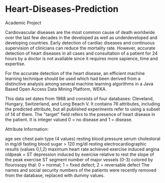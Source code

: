 # Heart-Diseases-Prediction
Academic Project

Cardiovascular diseases are the most common cause of death worldwide over the last few decades in the developed as well as underdeveloped and developing countries. Early detection of cardiac diseases and continuous supervision of clinicians can reduce the mortality rate. However, accurate detection of heart diseases in all cases and consultation of a patient for 24 hours by a doctor is not available since it requires more sapience, time and expertise. 

For the accurate detection of the heart disease, an efficient machine learning technique should be used which had been derived from a distinctive analysis among several machine learning algorithms in a Java Based Open Access Data Mining Platform, WEKA.

This data set dates from 1988 and consists of four databases: Cleveland, Hungary, Switzerland, and Long Beach V. It contains 76 attributes, including the predicted attribute, but all published experiments refer to using a subset of 14 of them. The "target" field refers to the presence of heart disease in the patient. It is integer valued 0 = no disease and 1 = disease.

Attribute Information:

age
sex
chest pain type (4 values)
resting blood pressure
serum cholestoral in mg/dl
fasting blood sugar > 120 mg/dl
resting electrocardiographic results (values 0,1,2)
maximum heart rate achieved
exercise induced angina
oldpeak = ST depression induced by exercise relative to rest
the slope of the peak exercise ST segment
number of major vessels (0-3) colored by flourosopy
thal: 0 = normal; 1 = fixed defect; 2 = reversable defect
The names and social security numbers of the patients were recently removed from the database, replaced with dummy values.
